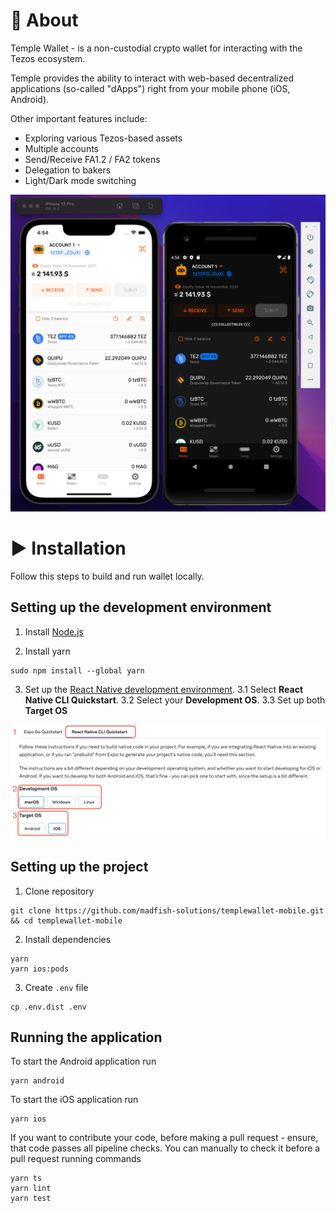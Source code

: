 # 📝 About

Temple Wallet -  is a non-custodial crypto wallet for interacting with the Tezos ecosystem.

Temple provides the ability to interact with web-based decentralized applications (so-called "dApps") right from your mobile phone (iOS, Android).

Other important features include:
- Exploring various Tezos-based assets
- Multiple accounts
- Send/Receive FA1.2 / FA2  tokens
- Delegation to bakers
- Light/Dark mode switching

![application screenshot](./docs/assets/readmeScreenshot.png)

# ▶️ Installation

Follow this steps to build and run wallet locally.

## Setting up the development environment

1. Install [Node.js](https://nodejs.org)

2. Install yarn
```
sudo npm install --global yarn
```

3. Set up the [React Native development environment](https://reactnative.dev/docs/environment-setup).
3.1 Select **React Native CLI Quickstart**.
3.2 Select your **Development OS**.
3.3 Set up both **Target OS**

![React Native environment setup screenshot](./docs/assets/reactNativeEnvironmentSetupScreenshoot.png)

## Setting up the project

1. Clone repository
```
git clone https://github.com/madfish-solutions/templewallet-mobile.git && cd templewallet-mobile
```

2. Install dependencies
```
yarn
yarn ios:pods
```

3. Create `.env` file
```
cp .env.dist .env
```

## Running the application

To start the Android application run
```
yarn android
```

To start the iOS application run
```
yarn ios
```

If you want to contribute your code, before making a pull request - ensure, that code passes all pipeline checks. You can manually to check it before a pull request running commands
```
yarn ts
yarn lint
yarn test
```
